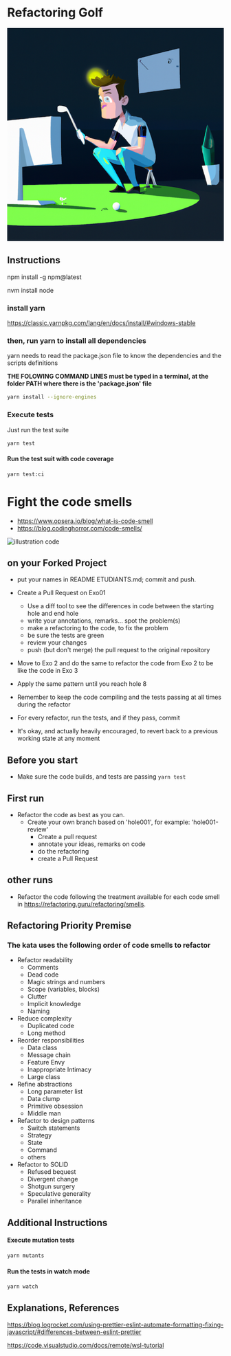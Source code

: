 # Refactoring Golf
![illustration code golf]( ./code_golf.png "it's you 😅")


## Instructions

npm install -g npm@latest

nvm install node

### install yarn

https://classic.yarnpkg.com/lang/en/docs/install/#windows-stable

### then, run yarn to install all dependencies

yarn needs to read the package.json file to know the dependencies and the scripts definitions

**THE FOLOWING COMMAND LINES must be typed in a terminal, at the folder PATH where there is the 'package.json' file**

```sh
yarn install --ignore-engines
```

### Execute tests

Just run the test suite

```sh
yarn test
```

#### Run the test suit with code coverage

```sh
yarn test:ci
```

# Fight the code smells
- https://www.opsera.io/blog/what-is-code-smell
- https://blog.codinghorror.com/code-smells/

![illustration code](https://osu-wams-blogs-uploads.s3.amazonaws.com/blogs.dir/6221/files/2023/01/image.png)

## on your Forked Project

- put your names in README ETUDIANTS.md; commit and push.
- Create a Pull Request on Exo01
  - Use a diff tool to see the differences in code between the starting hole and end hole
  - write your annotations, remarks... spot the problem(s)
  - make a refactoring to the code, to fix the problem
  - be sure the tests are green
  - review your changes
  - push (but don't merge) the pull request to the original repository

- Move to Exo 2 and do the same to refactor the code from Exo 2 to be like the code in Exo 3
- Apply the same pattern until you reach hole 8
- Remember to keep the code compiling and the tests passing at all times during the refactor
- For every refactor, run the tests, and if they pass, commit
- It's okay, and actually heavily encouraged, to revert back to a previous working state at any moment


## Before you start

- Make sure the code builds, and tests are passing `yarn test`

## First run

- Refactor the code as best as you can.
  - Create your own branch based on 'hole001', for example: 'hole001-review'
    - Create a pull request
    - annotate your ideas, remarks on code
    - do the refactoring
    - create a Pull Request

## other runs

- Refactor the code following the treatment available for each code smell in <https://refactoring.guru/refactoring/smells>.


## Refactoring Priority Premise

### The kata uses the following order of code smells to refactor

- Refactor readability
  - Comments
  - Dead code
  - Magic strings and numbers
  - Scope (variables, blocks)
  - Clutter
  - Implicit knowledge
  - Naming
- Reduce complexity
  - Duplicated code
  - Long method
- Reorder responsibilities
  - Data class
  - Message chain
  - Feature Envy
  - Inappropriate Intimacy
  - Large class
- Refine abstractions
  - Long parameter list
  - Data clump
  - Primitive obsession
  - Middle man
- Refactor to design patterns
  - Switch statements
  - Strategy
  - State
  - Command
  - others
- Refactor to SOLID
  - Refused bequest
  - Divergent change
  - Shotgun surgery
  - Speculative generality
  - Parallel inheritance


## Additional Instructions

#### Execute mutation tests

```sh
yarn mutants
```

#### Run the tests in watch mode

```sh
yarn watch
```

## Explanations, References


https://blog.logrocket.com/using-prettier-eslint-automate-formatting-fixing-javascript/#differences-between-eslint-prettier

https://code.visualstudio.com/docs/remote/wsl-tutorial
